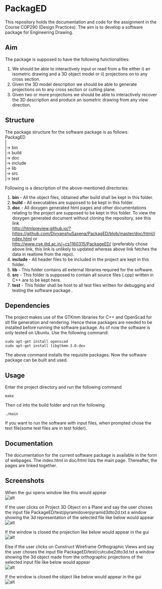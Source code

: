 # PackagED

This repository holds the documentation and code for the assignment in the Course COP290 (Design Practices). The aim is to develop a software package for Engineering Drawing.

## Aim

The package is supposed to have the following functionalities:
   1. We should be able to interactively input or read from a file either i) an isometric drawing and a 3D object model or ii) projections on to any cross section.
   2. Given the 3D model description we should be able to generate projections on to any cross section or cutting plane.
   3. Given two or more projections we should be able to interactively recover the 3D description and produce an isometric drawing from any view direction. 

## Structure

The package structure for the software package is as follows:  
PackagED  
  |  
  |-> bin  
  |-> build  
  |-> doc  
  |-> include  
  |-> lib  
  |-> src  
  |-> test  


Following is a description of the above-mentioned directories:
   1. **bin** - All the object files, obtained after build shall be kept in this folder.
   2. **build** - All executables are supposed to be kept in this folder.
   3. **doc** - All doxygen generated html pages and other documentations relating to the project are supposed to be kept in this folder. To view the doxygen generated document without cloning the repository, see this link  
   http://htmlpreview.github.io/?https://github.com/DivyanshuSaxena/PackagED/blob/master/doc/html/index.html or  
   http://www.cse.iitd.ac.in/~cs1160315/PackageED/ (preferably chose above link, this link is unlikely to updated whereas above link fetches the data in realtime from the repo).
   4. **include** - All header files to be included in the project are kept in this folder.
   5. **lib** - This folder contains all external libraries required for the software.
   6. **src** - This folder is supposed to contain all source files (.cpp) written in C++ are to be kept here.
   7. **test** - This folder shall be host to all test files written for debugging and testing the software package .   

## Dependencies

The project makes use of the GTKmm libraries for C++ and OpenScad for stl file generation and rendering.
Hence these packages are needed to be installed before running the software package.
As of now the software is only tested on Ubuntu.
Use the following command:
```
sudo apt-get install openscad 
sudo apt-get install libgtkmm-3.0-dev
```
The above command installs the requisite packages. Now the software package can be built and used.

## Usage

Enter the project directory and run the following command
```
make
```
Then cd into the build folder and run the following
```
./main
```
If you want to run the software with input files, when prompted chose the text file(some test files are in test folder).

## Documentation

The documentation for the current software package is available in the form of webpages. The index.html in doc/html lists the main page. Thereafter, the pages are linked together.
## Screenshots

When the gui opens window like this would appear  
![alt](http://www.cse.iitd.ac.in/~cs1160315/PackageED/images/1.png)  

If the user clicks on Project 3D Object on a Plane and say the user choses the input file PackageED/test/pyramidoverpyramid3dto2d.txt a window showing the 3d representation of the selected file like below would appear  
![alt](http://www.cse.iitd.ac.in/~cs1160315/PackageED/images/5.png)  

If the window is closed the projection like below would appear in the gui  
![alt](http://www.cse.iitd.ac.in/~cs1160315/PackageED/images/6.png)  

Else if the user clicks on Construct Wireframe Orthographic Views and say the user choses the input file PackageED/test/cutcube2dto3d.txt a window showing the 3d object made from the orthographic projections of the selected input file like below would appear  
![alt](http://www.cse.iitd.ac.in/~cs1160315/PackageED/images/2.png)  

If the window is closed the object like below would appear in the gui  
![alt](http://www.cse.iitd.ac.in/~cs1160315/PackageED/images/4.png)  
